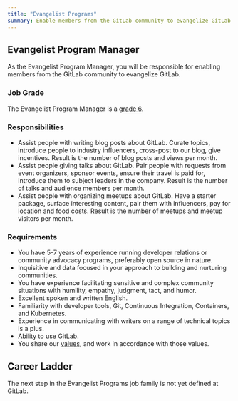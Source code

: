 ```yaml
---
title: "Evangelist Programs"
summary: Enable members from the GitLab community to evangelize GitLab.
---
```


## Evangelist Program Manager

As the Evangelist Program Manager, you will be responsible for enabling members from the GitLab community to evangelize GitLab.

### Job Grade

The Evangelist Program Manager is a [grade 6](/handbook/total-rewards/compensation/compensation-calculator/#gitlab-job-grades).

### Responsibilities

- Assist people with writing blog posts about GitLab. Curate topics, introduce people to industry influencers, cross-post to our blog, give incentives. Result is the number of blog posts and views per month.
- Assist people giving talks about GitLab. Pair people with requests from event organizers, sponsor events, ensure their travel is paid for, introduce them to subject leaders in the company. Result is the number of talks and audience members per month.
- Assist people with organizing meetups about GitLab. Have a starter package, surface interesting content, pair them with influencers, pay for location and food costs. Result is the number of meetups and meetup visitors per month.

### Requirements

- You have 5-7 years of experience running developer relations or community advocacy programs, preferably open source in nature.
- Inquisitive and data focused in your approach to building and nurturing communities.
- You have experience facilitating sensitive and complex community situations with humility, empathy, judgment, tact, and humor.
- Excellent spoken and written English.
- Familiarity with developer tools, Git, Continuous Integration, Containers, and Kubernetes.
- Experience in communicating with writers on a range of technical topics is a plus.
- Ability to use GitLab.
- You share our [values](/handbook/values/), and work in accordance with those values.

## Career Ladder

The next step in the Evangelist Programs job family is not yet defined at GitLab.

